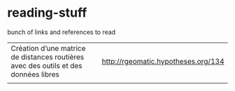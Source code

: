 # reading-stuff
bunch of links and references to read

|   |   |
|---|---|
|Création d’une matrice de distances routières avec des outils et des données libres |  http://rgeomatic.hypotheses.org/134 |
|   |   |


